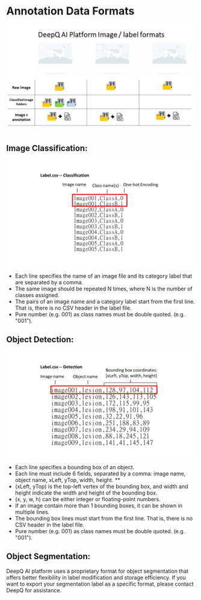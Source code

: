 # Annotation Data Formats

![](../.gitbook/assets/label-format.jpg)

## Image Classification:

![](<../.gitbook/assets/labelcsv1 (1).jpg>)

* Each line specifies the name of an image file and its category label that are separated by a comma.
* The same image should be repeated N times, where N is the number of classes assigned.
* The pairs of an image name and a category label start from the first line. That is, there is no CSV header in the label file.
* Pure number (e.g. 001) as class names must be double quoted. (e.g. "001").

## Object Detection:

![](../.gitbook/assets/labelcsv2.jpg)

* Each line specifies a bounding box of an object.
* Each line must include 6 fields, separated by a comma: image name, object name, xLeft, yTop, width, height. _\*\*_
* (xLeft, yTop) is the top-left vertex of the bounding box, and width and height indicate the width and height of the bounding box.
* (x, y, w, h) can be either integer or floating-point numbers.
* If an image contain more than 1 bounding boxes, it can be shown in multiple lines.
* The bounding box lines must start from the first line. That is, there is no CSV header in the label file.
* Pure number (e.g. 001) as class names must be double quoted. (e.g. "001").

## Object Segmentation:

DeepQ AI platform uses a proprietary format for object segmentation that offers better flexibility in label modification and storage efficiency. If you want to export your segmentation label as a specific format, please contact DeepQ for assistance.
